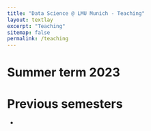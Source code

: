 ```yaml
---
title: "Data Science @ LMU Munich - Teaching"
layout: textlay
excerpt: "Teaching"
sitemap: false
permalink: /teaching
---
```


# Summer term 2023

# Previous semesters

- 
